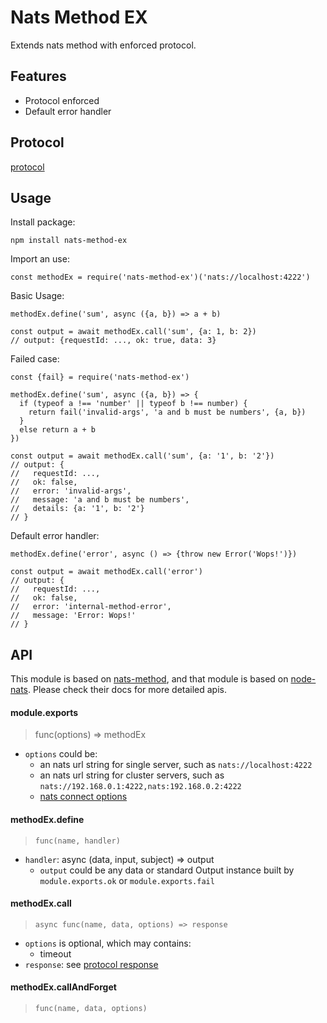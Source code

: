 # Nats Method EX

Extends nats method with enforced protocol.

## Features

- Protocol enforced
- Default error handler

## Protocol

[protocol](docs/protocol.md)

## Usage

Install package:

```
npm install nats-method-ex
```

Import an use:

```ecmascript 6
const methodEx = require('nats-method-ex')('nats://localhost:4222')
```

Basic Usage:

```ecmascript 6
methodEx.define('sum', async ({a, b}) => a + b)

const output = await methodEx.call('sum', {a: 1, b: 2})
// output: {requestId: ..., ok: true, data: 3}
```

Failed case:

```ecmascript 6
const {fail} = require('nats-method-ex')

methodEx.define('sum', async ({a, b}) => {
  if (typeof a !== 'number' || typeof b !== number) {
    return fail('invalid-args', 'a and b must be numbers', {a, b})
  }
  else return a + b
})

const output = await methodEx.call('sum', {a: '1', b: '2'})
// output: {
//   requestId: ..., 
//   ok: false,
//   error: 'invalid-args',
//   message: 'a and b must be numbers',
//   details: {a: '1', b: '2'}
// }
```

Default error handler:

```ecmascript 6
methodEx.define('error', async () => {throw new Error('Wops!')})

const output = await methodEx.call('error')
// output: {
//   requestId: ..., 
//   ok: false,
//   error: 'internal-method-error',
//   message: 'Error: Wops!'
// }
```

## API

This module is based on [nats-method](https://github.com/zhaoyao91/nats-method),
and that module is based on [node-nats](https://github.com/nats-io/node-nats).
Please check their docs for more detailed apis.

#### module.exports

> func(options) => methodEx

- `options` could be:
  - an nats url string for single server, such as `nats://localhost:4222`
  - an nats url string for cluster servers, such as `nats://192.168.0.1:4222,nats:192.168.0.2:4222`
  - [nats connect options](https://github.com/nats-io/node-nats)
  
#### methodEx.define

> `func(name, handler)`

- `handler`: async (data, input, subject) => output
  - `output` could be any data or standard Output instance built by `module.exports.ok` or `module.exports.fail`

#### methodEx.call

> `async func(name, data, options) => response`

- `options` is optional, which may contains:
  - timeout
- `response`: see [protocol response](docs/protocol.md#response)
  
#### methodEx.callAndForget

> `func(name, data, options)`